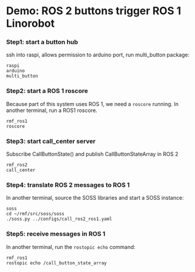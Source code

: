 # Demo: ROS 2 buttons trigger ROS 1 Linorobot

### Step1: start a button hub
ssh into raspi, allows permission to arduino port, run multi_button package:
```
raspi
arduino
multi_button
```
### Step2: start a ROS 1 roscore
Because part of this system uses ROS 1, we need a `roscore` running.
In another terminal, run a ROS1 roscore.
```
rmf_ros1
roscore
```

### Step3: start call_center server
Subscribe CallButtonState() and publish CallButtonStateArray in ROS 2
```
rmf_ros2
call_center
```

### Step4: translate ROS 2 messages to ROS 1
In another terminal, source the SOSS libraries and start a SOSS instance:
```
soss
cd ~/rmf/src/soss/soss
./soss.py ../configs/call_ros2_ros1.yaml
```

### Step5: receive messages in ROS 1
In another terminal, run the `rostopic echo` command:
```
rmf_ros1
rostopic echo /call_button_state_array
```










